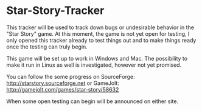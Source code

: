 # Star-Story-Tracker

This tracker will be used to track down bugs or undesirable behavior in the "Star Story" game. 
At this moment, the game is not yet open for testing, I only opened this tracker already to test things out and to make things ready 
once the testing can truly begin.

This game will be set up to work in Windows and Mac.
The possibility to make it run in Linux as well is investigated, however not yet promised.

You can follow the some progress on
SourceForge: http://starstory.sourceforge.net
or GameJolt: http://gamejolt.com/games/star-story/58632

When some open testing can begin will be announced on either site.
